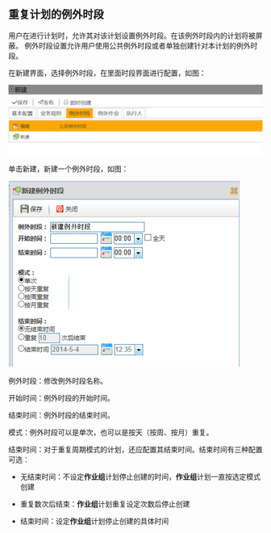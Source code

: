 ## 重复计划的例外时段
用户在进行计划时，允许其对该计划设置例外时段。在该例外时段内的计划将被屏蔽。 例外时段设置允许用户使用公共例外时段或者单独创建针对本计划的例外时段。

在新建界面，选择例外时段，在里面时段界面进行配置，如图：

![](./images/计划15.png)

单击新建，新建一个例外时段，如图：

![](./images/计划16.png)

例外时段：修改例外时段名称。

开始时间：例外时段的开始时间。

结束时间：例外时段的结束时间。

模式：例外时段可以是单次，也可以是按天（按周、按月）重复。

结束时间：对于重复周期模式的计划，还应配置其结束时间。结束时间有三种配置可选：
* 无结束时间：不设定**作业组**计划停止创建的时间，**作业组**计划一直按选定模式创建 

* 重复数次后结束：**作业组**计划重复设定次数后停止创建 

* 结束时间：设定**作业组**计划停止创建的具体时间 